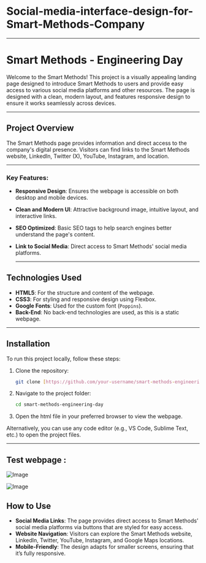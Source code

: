 # Social-media-interface-design-for-Smart-Methods-Company
---


# Smart Methods - Engineering Day

Welcome to the Smart Methods! This project is a visually appealing landing page designed to introduce Smart Methods to users and provide easy access to various social media platforms and other resources. The page is designed with a clean, modern layout, and features responsive design to ensure it works seamlessly across devices.

--- 

## Project Overview

The Smart Methods page provides information and direct access to the company's digital presence. Visitors can find links to the Smart Methods website, LinkedIn, Twitter (X), YouTube, Instagram, and location.

---

### Key Features:
- **Responsive Design**: Ensures the webpage is accessible on both desktop and mobile devices.
- **Clean and Modern UI**: Attractive background image, intuitive layout, and interactive links.
- **SEO Optimized**: Basic SEO tags to help search engines better understand the page's content.
- **Link to Social Media**: Direct access to Smart Methods' social media platforms.

  ---
  
## Technologies Used

- **HTML5**: For the structure and content of the webpage.
- **CSS3**: For styling and responsive design using Flexbox.
- **Google Fonts**: Used for the custom font (`Poppins`).
- **Back-End**: No back-end technologies are used, as this is a static webpage.

---

## Installation

To run this project locally, follow these steps:

1. Clone the repository:
   ```bash
   git clone [https://github.com/your-username/smart-methods-engineering-day.git](https://github.com/RehamAlhmaidi/Social-media-interface-design-for-Smart-Methods-Company.git)


2. Navigate to the project folder:
   ```bash
   cd smart-methods-engineering-day


3. Open the html file in your preferred browser to view the webpage.

Alternatively, you can use any code editor (e.g., VS Code, Sublime Text, etc.) to open the project files.

---




## Test webpage :

![Image](https://github.com/user-attachments/assets/44be621b-fee1-4490-a214-4d95bcdcaf04)


![Image](https://github.com/user-attachments/assets/7455a764-5b00-4a91-9c94-465c6cd2fc8d)



## How to Use

- **Social Media Links**: The page provides direct access to Smart Methods’ social media platforms via buttons that are styled for easy access.
- **Website Navigation**: Visitors can explore the Smart Methods website, LinkedIn, Twitter, YouTube, Instagram, and Google Maps locations.
- **Mobile-Friendly**: The design adapts for smaller screens, ensuring that it’s fully responsive.

